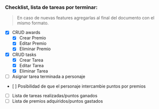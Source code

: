 ### Checklist, lista de tareas por terminar:

> En caso de nuevas features agregarlas al final del documento con el mismo formato.

- [x] CRUD awards
  - [x] Crear Premio
  - [x] Editar Premio
  - [x] Eliminar Premio
- [x] CRUD tasks
  - [x] Crear Tarea
  - [x] Editar Tarea
  - [x] Eliminar Tarea
- [ ] Asignar tarea terminada a personaje
- [ ] Posibilidad de que el personaje intercambie puntos por premios
- [ ] Lista de tareas realizadas/puntos ganados
- [ ] Lista de premios adquiridos/puntos gastados
